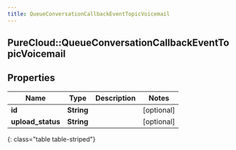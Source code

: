 ```yaml
---
title: QueueConversationCallbackEventTopicVoicemail
---
```

## PureCloud::QueueConversationCallbackEventTopicVoicemail

## Properties

|Name | Type | Description | Notes|
|------------ | ------------- | ------------- | -------------|
| **id** | **String** |  | [optional] |
| **upload_status** | **String** |  | [optional] |
{: class="table table-striped"}


